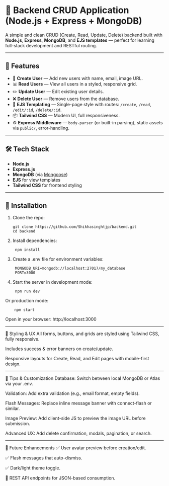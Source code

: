 # 🚀 Backend CRUD Application (Node.js + Express + MongoDB)

A simple and clean CRUD (Create, Read, Update, Delete) backend built with **Node.js**, **Express**, **MongoDB**, and **EJS templates** — perfect for learning full-stack development and RESTful routing.

---

## 🧰 Features

- 📝 **Create User** — Add new users with name, email, image URL.  
- 📊 **Read Users** — View all users in a styled, responsive grid.  
- ✏️ **Update User** — Edit existing user details.  
- ❌ **Delete User** — Remove users from the database.  
- 🧩 **EJS Templating** — Single-page style with routes: `/create`, `/read`, `/edit/:id`, `/delete/:id`.  
- 📦 **Tailwind CSS** — Modern UI, full responsiveness.  
- ⚙️ **Express Middleware** — `body-parser` (or built-in parsing), static assets via `public/`, error-handling.

---

## 🛠️ Tech Stack

- **Node.js**  
- **Express.js**  
- **MongoDB** (via [Mongoose](https://mongoosejs.com/))  
- **EJS** for view templates  
- **Tailwind CSS** for frontend styling  

---

## 💾 Installation

1. Clone the repo:  
  
       git clone https://github.com/Shikhasinghtjp/backend.git
       cd backend
2. Install dependencies:

        npm install
   
3. Create a .env file for environment variables:

        MONGODB_URI=mongodb://localhost:27017/my_database
        PORT=3000
   
5. Start the server in development mode:

        npm run dev
   
Or production mode:

        npm start
Open in your browser: http://localhost:3000

---

🎨 Styling & UX
All forms, buttons, and grids are styled using Tailwind CSS, fully responsive.

Includes success & error banners on create/update.

Responsive layouts for Create, Read, and Edit pages with mobile-first design.

---

🔧 Tips & Customization
Database: Switch between local MongoDB or Atlas via your .env.

Validation: Add extra validation (e.g., email format, empty fields).

Flash Messages: Replace inline message banner with connect-flash or similar.

Image Preview: Add client-side JS to preview the image URL before submission.

Advanced UX: Add delete confirmation, modals, pagination, or search.

---

🧩 Future Enhancements
✅ User avatar preview before creation/edit.

✅ Flash messages that auto-dismiss.

✅ Dark/light theme toggle.

🔄 REST API endpoints for JSON-based consumption.


